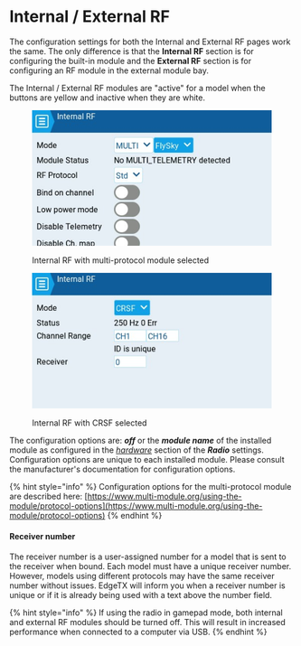 # Internal / External RF

The configuration settings for both the Internal and External RF pages work the same. The only difference is that the **Internal RF** section is for configuring the built-in module and the **External RF** section is for configuring an RF module in the external module bay.

The Internal / External RF modules are "active" for a model when the buttons are yellow and inactive when they are white.

<div>

<figure><img src="../../../../.gitbook/assets/internalrf2.jpg" alt=""><figcaption><p>Internal RF with multi-protocol module selected</p></figcaption></figure>

 

<figure><img src="../../../../.gitbook/assets/internalrf1.jpg" alt=""><figcaption><p>Internal RF with CRSF selected</p></figcaption></figure>

</div>

The configuration options are: _**off**_ or the _**module name**_ of the installed module as configured in the [_hardware_](../../radio-settings/hardware.md) section of the _**Radio**_ settings. Configuration options are unique to each installed module. Please consult the manufacturer's documentation for configuration options.&#x20;

{% hint style="info" %}
Configuration options for the multi-protocol module are described here:  [https://www.multi-module.org/using-the-module/protocol-options](https://www.multi-module.org/using-the-module/protocol-options)
{% endhint %}

#### Receiver number

The receiver number is a user-assigned number for a model that is sent to the receiver when bound. Each model must have a unique receiver number. However, models using different protocols may have the same receiver number without issues.  EdgeTX will inform you when a receiver number is unique or if it is already being used with a text above the number field.

{% hint style="info" %}
If using the radio in gamepad mode, both internal and external RF modules should be turned off. This will result in increased performance when connected to a computer via USB.&#x20;
{% endhint %}
